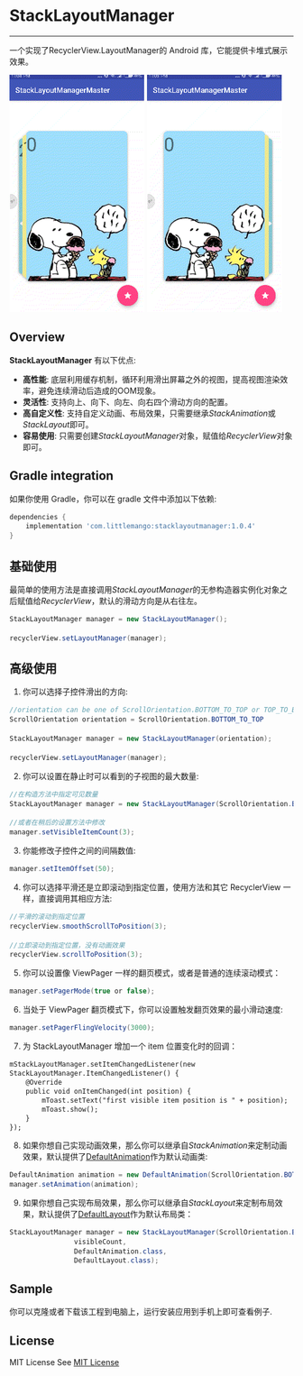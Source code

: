 # StackLayoutManager
--------

一个实现了RecyclerView.LayoutManager的 Android 库，它能提供卡堆式展示效果。

![IMG](gif/sample1.gif)
![IMG](gif/sample2.gif)

Overview
--------

**StackLayoutManager** 有以下优点:

* **高性能**: 底层利用缓存机制，循环利用滑出屏幕之外的视图，提高视图渲染效率，避免连续滑动后造成的OOM现象。
* **灵活性**: 支持向上、向下、向左、向右四个滑动方向的配置。
* **高自定义性**: 支持自定义动画、布局效果，只需要继承*StackAnimation*或*StackLayout*即可。
* **容易使用**: 只需要创建*StackLayoutManager*对象，赋值给*RecyclerView*对象即可。

Gradle integration
------------------

如果你使用 Gradle，你可以在 gradle 文件中添加以下依赖:

```groovy
dependencies {
    implementation 'com.littlemango:stacklayoutmanager:1.0.4'
}
```

基础使用
-----------

最简单的使用方法是直接调用*StackLayoutManager*的无参构造器实例化对象之后赋值给*RecyclerView*，默认的滑动方向是从右往左。

```java
StackLayoutManager manager = new StackLayoutManager();

recyclerView.setLayoutManager(manager);
```

高级使用
--------------

1. 你可以选择子控件滑出的方向:

```java
//orientation can be one of ScrollOrientation.BOTTOM_TO_TOP or TOP_TO_BOTTOM or RIGHT_TO_LEFT or LEFT_TO_RIGHT
ScrollOrientation orientation = ScrollOrientation.BOTTOM_TO_TOP

StackLayoutManager manager = new StackLayoutManager(orientation);

recyclerView.setLayoutManager(manager);
```

2. 你可以设置在静止时可以看到的子视图的最大数量:
```java
//在构造方法中指定可见数量
StackLayoutManager manager = new StackLayoutManager(ScrollOrientation.BOTTOM_TO_TOP, 3);

//或者在稍后的设置方法中修改
manager.setVisibleItemCount(3);
```

3. 你能修改子控件之间的间隔数值:

```java
manager.setItemOffset(50);
```

4. 你可以选择平滑还是立即滚动到指定位置，使用方法和其它 RecyclerView 一样，直接调用其相应方法:
```java
//平滑的滚动到指定位置
recyclerView.smoothScrollToPosition(3);

//立即滚动到指定位置，没有动画效果
recyclerView.scrollToPosition(3);
```
5. 你可以设置像 ViewPager 一样的翻页模式，或者是普通的连续滚动模式：
```java
manager.setPagerMode(true or false);
```

6. 当处于 ViewPager 翻页模式下，你可以设置触发翻页效果的最小滑动速度:
```java
manager.setPagerFlingVelocity(3000);
```

7. 为 StackLayoutManager 增加一个 item 位置变化时的回调：
```
mStackLayoutManager.setItemChangedListener(new StackLayoutManager.ItemChangedListener() {
    @Override
    public void onItemChanged(int position) {
        mToast.setText("first visible item position is " + position);
        mToast.show();
    }
});
```

8. 如果你想自己实现动画效果，那么你可以继承自*StackAnimation*来定制动画效果，默认提供了[DefaultAnimation][DefaultAnimation]作为默认动画类:
```java
DefaultAnimation animation = new DefaultAnimation(ScrollOrientation.BOTTOM_TO_TOP, visibleCount);
manager.setAnimation(animation);
```
9. 如果你想自己实现布局效果，那么你可以继承自*StackLayout*来定制布局效果，默认提供了[DefaultLayout][DefaultLayout]作为默认布局类：
```java
StackLayoutManager manager = new StackLayoutManager(ScrollOrientation.BOTTOM_TO_TOP, 
                visibleCount,
                DefaultAnimation.class,
                DefaultLayout.class);
```

Sample
-------
你可以克隆或者下载该工程到电脑上，运行安装应用到手机上即可查看例子.

License
-------
MIT License
See [MIT License](LICENSE)

[DefaultLayout]:   StackLayoutManager/src/main/java/com/littlemango/stacklayoutmanager/DefaultLayout.kt
[DefaultAnimation]:   StackLayoutManager/src/main/java/com/littlemango/stacklayoutmanager/DefaultAnimation.kt
